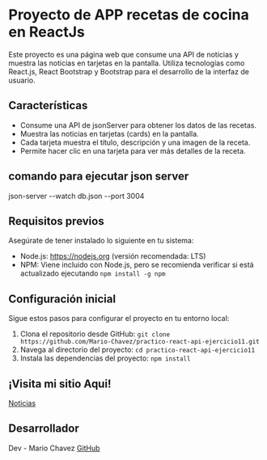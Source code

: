 # Proyecto de APP recetas de cocina en ReactJs

Este proyecto es una página web que consume una API de noticias y muestra las noticias en tarjetas en la pantalla. Utiliza tecnologías como React.js, React Bootstrap y Bootstrap para el desarrollo de la interfaz de usuario.

## Características

-   Consume una API de jsonServer para obtener los datos de las recetas.
-   Muestra las noticias en tarjetas (cards) en la pantalla.
-   Cada tarjeta muestra el título, descripción y una imagen de la receta.
-   Permite hacer clic en una tarjeta para ver más detalles de la receta.

## comando para ejecutar json server

json-server --watch db.json --port 3004

## Requisitos previos

Asegúrate de tener instalado lo siguiente en tu sistema:

-   Node.js: https://nodejs.org (versión recomendada: LTS)
-   NPM: Viene incluido con Node.js, pero se recomienda verificar si está actualizado ejecutando `npm install -g npm`

## Configuración inicial

Sigue estos pasos para configurar el proyecto en tu entorno local:

1. Clona el repositorio desde GitHub: `git clone https://github.com/Mario-Chavez/practico-react-api-ejercicio11.git`
2. Navega al directorio del proyecto: `cd practico-react-api-ejercicio11`
3. Instala las dependencias del proyecto: `npm install`

## ¡Visita mi sitio Aqui!

[Noticias](https://noticias-con-react.netlify.app/)

## Desarrollador

Dev - Mario Chavez [GitHub](https://github.com/Mario-Chavez)
